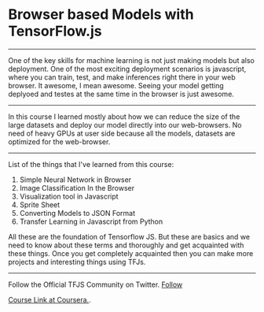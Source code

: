 # Browser based Models with TensorFlow.js  
<hr>
One of the key skills for machine learning is not just making models but also deployment. One of the most exciting deployment scenarios is javascript, where you can train,      test, and make inferences right there in your web browser. It awesome, I mean awesome. Seeing your model getting deplyoed and testes at the same time in the browser is just awesome.

---
In this course I learned mostly about how we can reduce the size of the large datasets and deploy our model directly into our web-browsers. No need of heavy GPUs at user side because all the models, datasets are optimized for the web-browser.

---

List of the things that I've learned from this course:
  1. Simple Neural Network in Browser
  2. Image Classification In the Browser
  3. Visualization tool in Javascript
  4. Sprite Sheet
  5. Converting Models to JSON Format
  6. Transfer Learning in Javascript from Python

All these are the foundation of Tensorflow JS. But these are basics and we need to know about these terms and thoroughly and get acquainted with these things. Once you get completely acquainted then you can make more projects and interesting things using TFJs.

---

Follow the Official TFJS Community on Twitter. [Follow](https://twitter.com/i/lists/1221544459390746624?s=20)

[Course Link at Coursera.](https://www.coursera.org/learn/browser-based-models-tensorflow).
